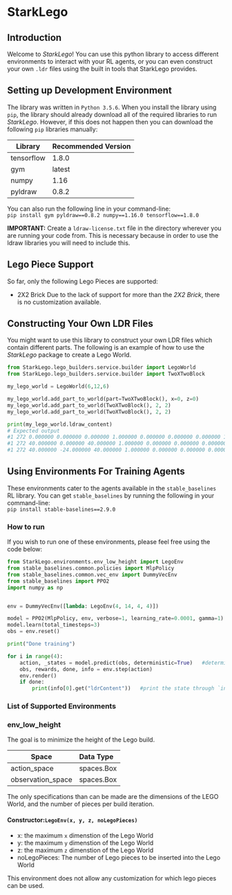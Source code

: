 # StarkLego

## Introduction
Welcome to *StarkLego*! You can use this python library to access different environments to interact with your RL agents, or you can even
construct your own `.ldr` files using the built in tools that StarkLego provides.

## Setting up Development Environment 
The library was written in `Python 3.5.6`. When you install the library using `pip`, the library should already download 
all of the required libraries to run *StarkLego*. However, if this does not happen then you can download the following `pip` libraries manually:

| Library | Recommended Version |
|----|:----|
| tensorflow | 1.8.0 |
| gym | latest |
| numpy | 1.16 |
| pyldraw | 0.8.2 |

You can also run the following line in your command-line:<br/>
`pip install gym pyldraw==0.8.2 numpy==1.16.0 tensorflow==1.8.0`

__IMPORTANT:__ Create a `ldraw-license.txt` file in the directory wherever you are running your code from. This is necessary because in order to use the ldraw libraries you will need to include this.

## Lego Piece Support
So far, only the following Lego Pieces are supported:
- 2X2 Brick
Due to the lack of support for more than the *2X2 Brick*, there is no customization available.

## Constructing Your Own LDR Files
You might want to use this library to construct your own LDR files which contain different parts. 
The following is an example of how to use the *StarkLego* package to create a Lego World.

```python
from StarkLego.lego_builders.service.builder import LegoWorld
from StarkLego.lego_builders.service.builder import TwoXTwoBlock

my_lego_world = LegoWorld(6,12,6)

my_lego_world.add_part_to_world(part=TwoXTwoBlock(), x=0, z=0)
my_lego_world.add_part_to_world(TwoXTwoBlock(), 2, 2)
my_lego_world.add_part_to_world(TwoXTwoBlock(), 2, 2)

print(my_lego_world.ldraw_content)
# Expected output 
#1 272 0.000000 0.000000 0.000000 1.000000 0.000000 0.000000 0.000000 1.000000 0.000000 0.000000 0.000000 1.000000 3003.DAT
#1 272 40.000000 0.000000 40.000000 1.000000 0.000000 0.000000 0.000000 1.000000 0.000000 0.000000 0.000000 1.000000 3003.DAT
#1 272 40.000000 -24.000000 40.000000 1.000000 0.000000 0.000000 0.000000 1.000000 0.000000 0.000000 0.000000 1.000000 3003.DAT

```
## Using Environments For Training Agents

These environments cater to the agents available in the `stable_baselines` RL library. 
You can get `stable_baselines` by running the following in your command-line: <br/>
`pip install stable-baselines==2.9.0`

### How to run
If you wish to run one of these environments, please feel free using the code below:

```python
from StarkLego.environments.env_low_height import LegoEnv
from stable_baselines.common.policies import MlpPolicy
from stable_baselines.common.vec_env import DummyVecEnv
from stable_baselines import PPO2
import numpy as np


env = DummyVecEnv([lambda: LegoEnv(4, 14, 4, 4)])

model = PPO2(MlpPolicy, env, verbose=1, learning_rate=0.0001, gamma=1)
model.learn(total_timesteps=3)
obs = env.reset()

print("Done training")

for i in range(4):
    action, _states = model.predict(obs, deterministic=True)   #determinstic is `False` by default
    obs, rewards, done, info = env.step(action)
    env.render()
    if done:
        print(info[0].get("ldrContent"))   #print the state through `info` due to environment resetting

```
### List of Supported Environments
### env_low_height
The goal is to minimize the height of the Lego build. 

| Space | Data Type |
|----|:----|
| action_space | spaces.Box |
| observation_space | spaces.Box |


The only specifications than can be made are the dimensions of the LEGO World, and the number of pieces per build iteration.
#### Constructor:`LegoEnv(x, y, z, noLegoPieces)`
- x: the maximum `x` dimenstion of the Lego World
- y: the maximum `y` dimenstion of the Lego World
- z: the maximum `z` dimenstion of the Lego World
- noLegoPieces: The number of Lego pieces to be inserted into the Lego World

This environment does not allow any customization for which
lego pieces can be used. 


